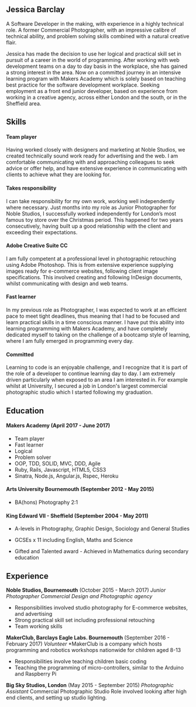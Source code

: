 ## Jessica Barclay

A Software Developer in the making, with experience in a highly technical role. A former Commercial Photographer, with an impressive calibre of technical ability, and problem solving skills combined with a natural creative flair.

Jessica has made the decision to use her logical and practical skill set in pursuit of a career in the world of programming. After working with web development teams on a day to day basis in the workplace, she has gained a strong interest in the area. Now on a committed journey in an intensive learning program with Makers Academy which is solely based on teaching best practice for the software development workplace.
Seeking employment as a front end junior developer, based on experience from working in a creative agency, across either London and the south, or in the Sheffield area.

## Skills


#### Team player

Having worked closely with designers and marketing at Noble Studios, we created technically sound work ready for advertising and the web.
I am comfortable communicating with and approaching colleagues to seek advice or offer help, and have extensive experience in communicating with clients to achieve what they are looking for.


#### Takes responsibility

I can take responsibility for my own work, working well independently where necessary. Just months into my role as Junior Photographer for Noble Studios,
I successfully worked independently for London’s most famous toy store over the Christmas period. This happened for two years consecutively,
having built up a good relationship with the client and exceeding their expectations.


#### Adobe Creative Suite CC

I am fully competent at a professional level in photographic retouching using Adobe Photoshop. This is from extensive experience supplying images ready for e-commerce websites, following client image specifications.
This involved creating and following InDesign documents, whilst communicating with design and web teams.


#### Fast learner

In my previous role as Photographer, I was expected to work at an efficient pace to meet tight deadlines, thus meaning that I had to be focused and learn practical skills in a time conscious manner. I have put this ability into learning programming with Makers Academy, and have completely dedicated myself to taking on the challenge of a bootcamp style of learning, where I am fully emerged in programming every day.


#### Committed

Learning to code is an enjoyable challenge, and I recognize that it is part of the role of a developer to continue learning day to day. I am extremely driven particularly when exposed to an area I am interested in. For example whilst at University, I secured a job in London's largest commercial photographic studio which I started following my graduation.



## Education

#### Makers Academy (April 2017 - June 2017)

- Team player
- Fast learner
- Logical
- Problem solver
- OOP, TDD, SOLID, MVC, DDD, Agile
- Ruby, Rails, Javascript, HTML5, CSS3
- Sinatra, Node.js, Angular.js, Rspec, Heroku

#### Arts University Bournemouth (September 2012 - May 2015)

- BA(hons) Photography 2:1

#### King Edward VII - Sheffield (September 2004 - May 2011)

- A-levels in Photography, Graphic Design, Sociology and General Studies

- GCSEs x 11 including English, Maths and Science

- Gifted and Talented award - Achieved in Mathematics during secondary education

## Experience

**Noble Studios, Bournemouth** (October 2015 - March 2017)
*Junior Photographer*
*Commercial Design and Photographic agency*

- Responsibilities involved studio photography for E-commerce websites, and advertising
- Strong practical skill set including professional retouching
- Team working skills

**MakerClub, Barclays Eagle Labs. Bournemouth** (September 2016 - February 2017)
*Volunteer*
*MakerClub is a company which hosts programming and robotics workshops nationwide for children aged 8-13

- Responsibilities involve teaching children basic coding
- Teaching the programming of micro-controllers, similar to the Arduino and Raspberry Pi

**Big Sky Studios, London** (May 2015 - September 2015)
*Photographic Assistant*
Commercial Photographic Studio
Role involved looking after high end clients, and setting up studio lighting.
